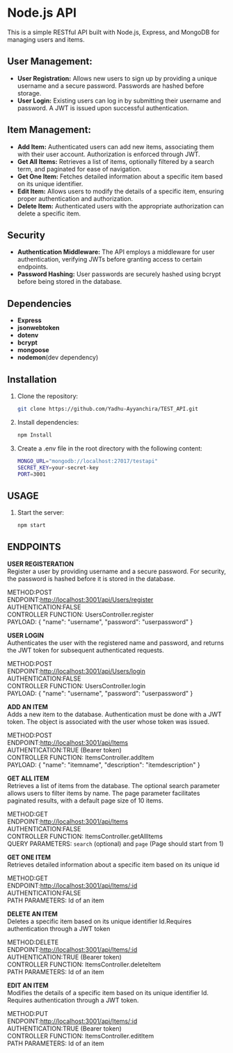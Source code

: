 # Node.js  API
This is a simple RESTful API built with Node.js, Express, and MongoDB for managing users and items.

## User Management:  
* **User Registration:** Allows new users to sign up by providing a unique username and a secure password. Passwords are hashed before storage.  
* **User Login:** Existing users can log in by submitting their username and password. A JWT is issued upon successful authentication.

## Item Management:  
* **Add Item:** Authenticated users can add new items, associating them with their user account. Authorization is enforced through JWT.  
* **Get All Items:** Retrieves a list of items, optionally filtered by a search term, and paginated for ease of navigation.
* **Get One Item:** Fetches detailed information about a specific item based on its unique identifier.
* **Edit Item:** Allows users to modify the details of a specific item, ensuring proper authentication and authorization.
* **Delete Item:** Authenticated users with the appropriate authorization can delete a specific item.

## Security
* **Authentication Middleware:** The API employs a middleware for user authentication, verifying JWTs before granting access to certain endpoints.
* **Password Hashing:** User passwords are securely hashed using bcrypt before being stored in the database.
## Dependencies
* **Express**
* **jsonwebtoken**
* **dotenv**
* **bcrypt**
* **mongoose**
* **nodemon**(dev dependency)
## Installation

1. Clone the repository:

   ```bash
   git clone https://github.com/Yadhu-Ayyanchira/TEST_API.git

2. Install dependencies:

   ```bash
   npm Install

2. Create a .env file in the root directory with the following content:

   ```bash
   MONGO_URL="mongodb://localhost:27017/testapi"
   SECRET_KEY=your-secret-key
   PORT=3001

## USAGE

1. Start the server:

   ```bash
   npm start

## ENDPOINTS

**USER REGISTERATION**  
Register a user by providing  username and a secure password. For security, the password is hashed before it is stored in the database.  

METHOD:POST   
ENDPOINT:[http://localhost:3001/api/Users/register]()  
AUTHENTICATION:FALSE  
CONTROLLER FUNCTION: UsersController.register  
PAYLOAD: { "name": "username", "password": "userpassword" } 

   

**USER LOGIN**  
Authenticates the user with the registered name and password, and returns the JWT token for subsequent authenticated requests.

METHOD:POST   
ENDPOINT:[http://localhost:3001/api/Users/login]()  
AUTHENTICATION:FALSE  
CONTROLLER FUNCTION: UsersController.login  
PAYLOAD: { "name": "username", "password": "userpassword" }  

**ADD AN ITEM**  
Adds a new item to the database. Authentication must be done with a JWT token. The object is associated with the user whose token was issued.

METHOD:POST   
ENDPOINT:[http://localhost:3001/api/Items]()  
AUTHENTICATION:TRUE (Bearer token)  
CONTROLLER FUNCTION: ItemsController.addItem  
PAYLOAD: { "name": "itemname", "description": "itemdescription" }   


**GET ALL ITEM**  
Retrieves a list of items from the database. The optional search parameter allows users to filter items by name. The page parameter facilitates paginated results, with a default page size of 10 items.

METHOD:GET   
ENDPOINT:[http://localhost:3001/api/Items]()  
AUTHENTICATION:FALSE  
CONTROLLER FUNCTION: ItemsController.getAllItems  
QUERY PARAMETERS: `search`  (optional) and `page` (Page should start from 1)

**GET ONE ITEM**  
Retrieves detailed information about a specific item based on its unique id

METHOD:GET   
ENDPOINT:[http://localhost:3001/api/Items/:id]()  
AUTHENTICATION:FALSE  
PATH PARAMETERS: Id of an item

**DELETE AN ITEM**  
Deletes a specific item based on its unique identifier Id.Requires authentication through a JWT token

METHOD:DELETE   
ENDPOINT:[http://localhost:3001/api/Items/:id]()  
AUTHENTICATION:TRUE (Bearer token)  
CONTROLLER FUNCTION: ItemsController.deleteItem  
PATH PARAMETERS: Id of an item

**EDIT AN ITEM**  
Modifies the details of a specific item based on its unique identifier Id. Requires authentication through a JWT token.

METHOD:PUT   
ENDPOINT:[http://localhost:3001/api/Items/:id]()  
AUTHENTICATION:TRUE (Bearer token)  
CONTROLLER FUNCTION: ItemsController.editItem  
PATH PARAMETERS: Id of an item